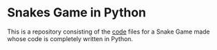 # Snakes Game in Python

This is a repository consisting of the [code](https://github.com/altruistcoder/Python-Snake-Game/blob/master/snake.py) files for a Snake Game made whose code is completely written in Python.


